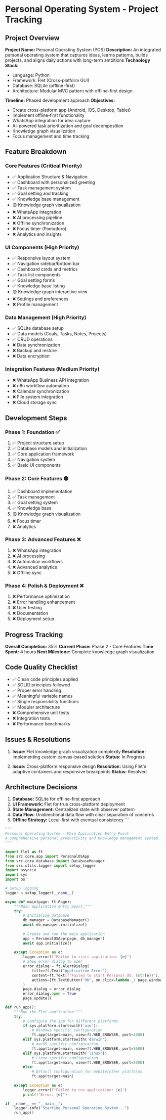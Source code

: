 # Personal Operating System - Project Tracking

## Project Overview
**Project Name:** Personal Operating System (POS)
**Description:** An integrated personal operating system that captures ideas, learns patterns, builds projects, and aligns daily actions with long-term ambitions
**Technology Stack:** 
- Language: Python
- Framework: Flet (Cross-platform GUI)
- Database: SQLite (offline-first)
- Architecture: Modular MVC pattern with offline-first design

**Timeline:** Phased development approach
**Objectives:**
- Create cross-platform app (Android, iOS, Desktop, Tablet)
- Implement offline-first functionality
- WhatsApp integration for idea capture
- AI-powered task prioritization and goal decomposition
- Knowledge graph visualization
- Focus management and time tracking

## Feature Breakdown

### Core Features (Critical Priority)
- ✅ Application Structure & Navigation
- ✅ Dashboard with personalized greeting
- ✅ Task management system
- ✅ Goal setting and tracking
- ✅ Knowledge base management
- 🟡 Knowledge graph visualization
- ❌ WhatsApp integration
- ❌ AI processing pipeline
- ❌ Offline synchronization
- ❌ Focus timer (Pomodoro)
- ❌ Analytics and insights

### UI Components (High Priority)
- ✅ Responsive layout system
- ✅ Navigation sidebar/bottom bar
- ✅ Dashboard cards and metrics
- ✅ Task list components
- ✅ Goal setting forms
- ✅ Knowledge base listing
- 🟡 Knowledge graph interactive view
- ❌ Settings and preferences
- ❌ Profile management

### Data Management (High Priority)
- ✅ SQLite database setup
- ✅ Data models (Goals, Tasks, Notes, Projects)
- ✅ CRUD operations
- ❌ Data synchronization
- ❌ Backup and restore
- ❌ Data encryption

### Integration Features (Medium Priority)
- ❌ WhatsApp Business API integration
- ❌ n8n workflow automation
- ❌ Calendar synchronization
- ❌ File system integration
- ❌ Cloud storage sync

## Development Steps

### Phase 1: Foundation ✅
1. ✅ Project structure setup
2. ✅ Database models and initialization
3. ✅ Core application framework
4. ✅ Navigation system
5. ✅ Basic UI components

### Phase 2: Core Features 🟡
1. ✅ Dashboard implementation
2. ✅ Task management
3. ✅ Goal setting system
4. ✅ Knowledge base
5. 🟡 Knowledge graph visualization
6. ❌ Focus timer
7. ❌ Analytics

### Phase 3: Advanced Features ❌
1. ❌ WhatsApp integration
2. ❌ AI processing
3. ❌ Automation workflows
4. ❌ Advanced analytics
5. ❌ Offline sync

### Phase 4: Polish & Deployment ❌
1. ❌ Performance optimization
2. ❌ Error handling enhancement
3. ❌ User testing
4. ❌ Documentation
5. ❌ Deployment setup

## Progress Tracking
**Overall Completion:** 35%
**Current Phase:** Phase 2 - Core Features
**Time Spent:** 4 hours
**Next Milestone:** Complete knowledge graph visualization

## Code Quality Checklist
- ✅ Clean code principles applied
- ✅ SOLID principles followed
- ✅ Proper error handling
- ✅ Meaningful variable names
- ✅ Single responsibility functions
- ✅ Modular architecture
- ❌ Comprehensive unit tests
- ❌ Integration tests
- ❌ Performance benchmarks

## Issues & Resolutions
1. **Issue:** Flet knowledge graph visualization complexity
   **Resolution:** Implementing custom canvas-based solution
   **Status:** In Progress

2. **Issue:** Cross-platform responsive design
   **Resolution:** Using Flet's adaptive containers and responsive breakpoints
   **Status:** Resolved

## Architecture Decisions
1. **Database:** SQLite for offline-first approach
2. **UI Framework:** Flet for true cross-platform deployment
3. **State Management:** Centralized state with observer pattern
4. **Data Flow:** Unidirectional data flow with clear separation of concerns
5. **Offline Strategy:** Local-first with eventual consistency
\`\`\`

```python file="main.py"
"""
Personal Operating System - Main Application Entry Point
A comprehensive personal productivity and knowledge management system.
"""

import flet as ft
from src.core.app import PersonalOSApp
from src.core.database import DatabaseManager
from src.utils.logger import setup_logger
import asyncio
import sys
import os

# Setup logging
logger = setup_logger(__name__)

async def main(page: ft.Page):
    """Main application entry point."""
    try:
        # Initialize database
        db_manager = DatabaseManager()
        await db_manager.initialize()
        
        # Create and run the main application
        app = PersonalOSApp(page, db_manager)
        await app.initialize()
        
    except Exception as e:
        logger.error(f"Failed to start application: {e}")
        # Show error dialog to user
        error_dialog = ft.AlertDialog(
            title=ft.Text("Application Error"),
            content=ft.Text(f"Failed to start Personal OS: {str(e)}"),
            actions=[ft.TextButton("OK", on_click=lambda _: page.window_close())]
        )
        page.dialog = error_dialog
        error_dialog.open = True
        page.update()

def run_app():
    """Run the Flet application."""
    try:
        # Configure the app for different platforms
        if sys.platform.startswith('win'):
            # Windows specific configuration
            ft.app(target=main, view=ft.WEB_BROWSER, port=8080)
        elif sys.platform.startswith('darwin'):
            # macOS specific configuration
            ft.app(target=main, view=ft.WEB_BROWSER, port=8080)
        elif sys.platform.startswith('linux'):
            # Linux specific configuration
            ft.app(target=main, view=ft.WEB_BROWSER, port=8080)
        else:
            # Default configuration for mobile/other platforms
            ft.app(target=main)
            
    except Exception as e:
        logger.error(f"Failed to run application: {e}")
        print(f"Error: {e}")

if __name__ == "__main__":
    logger.info("Starting Personal Operating System...")
    run_app()
